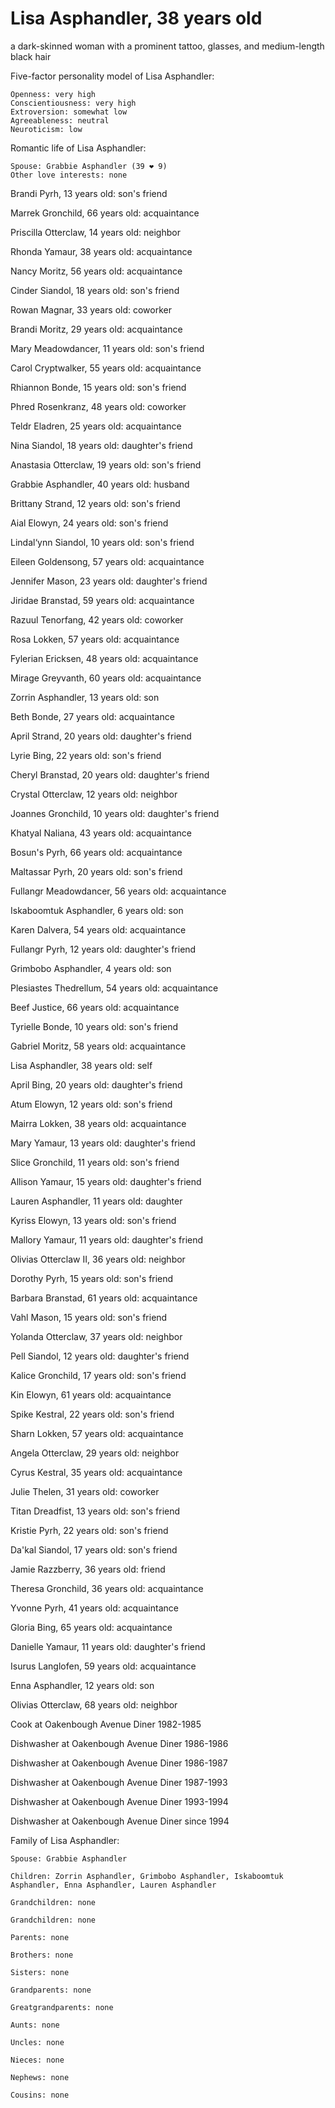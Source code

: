 # Lisa Asphandler, 38 years old
a dark-skinned woman with a prominent tattoo, glasses, and medium-length black hair

Five-factor personality model of Lisa Asphandler:

	Openness: very high
	Conscientiousness: very high
	Extroversion: somewhat low
	Agreeableness: neutral
	Neuroticism: low


Romantic life of Lisa Asphandler:

	Spouse: Grabbie Asphandler (39 ❤ 9)
	Other love interests: none

Brandi Pyrh, 13 years old: son's friend

Marrek Gronchild, 66 years old: acquaintance

Priscilla Otterclaw, 14 years old: neighbor

Rhonda Yamaur, 38 years old: acquaintance

Nancy Moritz, 56 years old: acquaintance

Cinder Siandol, 18 years old: son's friend

Rowan Magnar, 33 years old: coworker

Brandi Moritz, 29 years old: acquaintance

Mary Meadowdancer, 11 years old: son's friend

Carol Cryptwalker, 55 years old: acquaintance

Rhiannon Bonde, 15 years old: son's friend

Phred Rosenkranz, 48 years old: coworker

Teldr Eladren, 25 years old: acquaintance

Nina Siandol, 18 years old: daughter's friend

Anastasia Otterclaw, 19 years old: son's friend

Grabbie Asphandler, 40 years old: husband

Brittany Strand, 12 years old: son's friend

Aial Elowyn, 24 years old: son's friend

Lindal‘ynn Siandol, 10 years old: son's friend

Eileen Goldensong, 57 years old: acquaintance

Jennifer Mason, 23 years old: daughter's friend

Jiridae Branstad, 59 years old: acquaintance

Razuul Tenorfang, 42 years old: coworker

Rosa Lokken, 57 years old: acquaintance

Fylerian Ericksen, 48 years old: acquaintance

Mirage Greyvanth, 60 years old: acquaintance

Zorrin Asphandler, 13 years old: son

Beth Bonde, 27 years old: acquaintance

April Strand, 20 years old: daughter's friend

Lyrie Bing, 22 years old: son's friend

Cheryl Branstad, 20 years old: daughter's friend

Crystal Otterclaw, 12 years old: neighbor

Joannes Gronchild, 10 years old: daughter's friend

Khatyal Naliana, 43 years old: acquaintance

Bosun's Pyrh, 66 years old: acquaintance

Maltassar Pyrh, 20 years old: son's friend

Fullangr Meadowdancer, 56 years old: acquaintance

Iskaboomtuk Asphandler, 6 years old: son

Karen Dalvera, 54 years old: acquaintance

Fullangr Pyrh, 12 years old: daughter's friend

Grimbobo Asphandler, 4 years old: son

Plesiastes Thedrellum, 54 years old: acquaintance

Beef Justice, 66 years old: acquaintance

Tyrielle Bonde, 10 years old: son's friend

Gabriel Moritz, 58 years old: acquaintance

Lisa Asphandler, 38 years old: self

April Bing, 20 years old: daughter's friend

Atum Elowyn, 12 years old: son's friend

Mairra Lokken, 38 years old: acquaintance

Mary Yamaur, 13 years old: daughter's friend

Slice Gronchild, 11 years old: son's friend

Allison Yamaur, 15 years old: daughter's friend

Lauren Asphandler, 11 years old: daughter

Kyriss Elowyn, 13 years old: son's friend

Mallory Yamaur, 11 years old: daughter's friend

Olivias Otterclaw II, 36 years old: neighbor

Dorothy Pyrh, 15 years old: son's friend

Barbara Branstad, 61 years old: acquaintance

Vahl Mason, 15 years old: son's friend

Yolanda Otterclaw, 37 years old: neighbor

Pell Siandol, 12 years old: daughter's friend

Kalice Gronchild, 17 years old: son's friend

Kin Elowyn, 61 years old: acquaintance

Spike Kestral, 22 years old: son's friend

Sharn Lokken, 57 years old: acquaintance

Angela Otterclaw, 29 years old: neighbor

Cyrus Kestral, 35 years old: acquaintance

Julie Thelen, 31 years old: coworker

Titan Dreadfist, 13 years old: son's friend

Kristie Pyrh, 22 years old: son's friend

Da'kal Siandol, 17 years old: son's friend

Jamie Razzberry, 36 years old: friend

Theresa Gronchild, 36 years old: acquaintance

Yvonne Pyrh, 41 years old: acquaintance

Gloria Bing, 65 years old: acquaintance

Danielle Yamaur, 11 years old: daughter's friend

Isurus Langlofen, 59 years old: acquaintance

Enna Asphandler, 12 years old: son

Olivias Otterclaw, 68 years old: neighbor

Cook at Oakenbough Avenue Diner 1982-1985

Dishwasher at Oakenbough Avenue Diner 1986-1986

Dishwasher at Oakenbough Avenue Diner 1986-1987

Dishwasher at Oakenbough Avenue Diner 1987-1993

Dishwasher at Oakenbough Avenue Diner 1993-1994

Dishwasher at Oakenbough Avenue Diner since 1994


Family of Lisa Asphandler:

	Spouse: Grabbie Asphandler

	Children: Zorrin Asphandler, Grimbobo Asphandler, Iskaboomtuk Asphandler, Enna Asphandler, Lauren Asphandler

	Grandchildren: none

	Grandchildren: none

	Parents: none

	Brothers: none

	Sisters: none

	Grandparents: none

	Greatgrandparents: none

	Aunts: none

	Uncles: none

	Nieces: none

	Nephews: none

	Cousins: none

